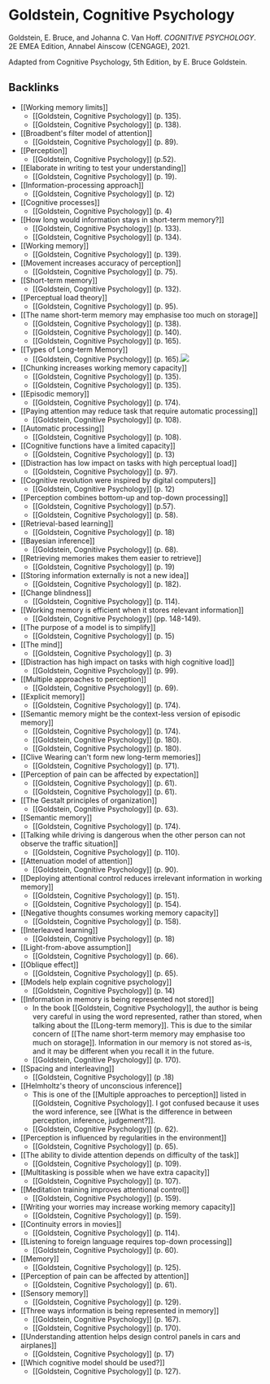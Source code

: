 # Goldstein, Cognitive Psychology
Goldstein, E. Bruce, and Johanna C. Van Hoff. *COGNITIVE PSYCHOLOGY*. 2E EMEA Edition, Annabel Ainscow (CENGAGE), 2021.

Adapted from Cognitive Psychology, 5th Edition, by E. Bruce Goldstein.

## Backlinks
* [[Working memory limits]]
	* [[Goldstein, Cognitive Psychology]] (p. 135).
	* [[Goldstein, Cognitive Psychology]]  (p. 138).
* [[Broadbent's filter model of attention]]
	* [[Goldstein, Cognitive Psychology]] (p. 89).
* [[Perception]]
	* [[Goldstein, Cognitive Psychology]] (p.52).
* [[Elaborate in writing to test your understanding]]
	* [[Goldstein, Cognitive Psychology]] (p. 19).
* [[Information-processing approach]]
	* [[Goldstein, Cognitive Psychology]] (p. 12)
* [[Cognitive processes]]
	* [[Goldstein, Cognitive Psychology]] (p. 4)
* [[How long would information stays in short-term memory?]]
	* [[Goldstein, Cognitive Psychology]] (p. 133).
	* [[Goldstein, Cognitive Psychology]] (p. 134).
* [[Working memory]]
	* [[Goldstein, Cognitive Psychology]] (p. 139).
* [[Movement increases accuracy of perception]]
	* [[Goldstein, Cognitive Psychology]] (p. 75).
* [[Short-term memory]]
	* [[Goldstein, Cognitive Psychology]] (p. 132).
* [[Perceptual load theory]]
	* [[Goldstein, Cognitive Psychology]] (p. 95).
* [[The name short-term memory may emphasise too much on storage]]
	* [[Goldstein, Cognitive Psychology]] (p. 138).
	* [[Goldstein, Cognitive Psychology]] (p. 140).
	* [[Goldstein, Cognitive Psychology]] (p. 165).
* [[Types of Long-term Memory]]
	* [[Goldstein, Cognitive Psychology]] (p. 165).![](ltm.jpg)
* [[Chunking increases working memory capacity]]
	* [[Goldstein, Cognitive Psychology]] (p. 135).
	* [[Goldstein, Cognitive Psychology]] (p. 135).
* [[Episodic memory]]
	* [[Goldstein, Cognitive Psychology]] (p. 174).
* [[Paying attention may reduce task that require automatic processing]]
	* [[Goldstein, Cognitive Psychology]] (p. 108).
* [[Automatic processing]]
	* [[Goldstein, Cognitive Psychology]] (p. 108).
* [[Cognitive functions have a limited capacity]]
	* [[Goldstein, Cognitive Psychology]] (p. 13)
* [[Distraction has low impact on tasks with high perceptual load]]
	* [[Goldstein, Cognitive Psychology]] (p. 97).
* [[Cognitive revolution were inspired by digital computers]]
	* [[Goldstein, Cognitive Psychology]] (p. 12)
* [[Perception combines bottom-up and top-down processing]]
	* [[Goldstein, Cognitive Psychology]]  (p.57).
	* [[Goldstein, Cognitive Psychology]] (p. 58).
* [[Retrieval-based learning]]
	* [[Goldstein, Cognitive Psychology]] (p. 18)
* [[Bayesian inference]]
	* [[Goldstein, Cognitive Psychology]] (p. 68).
* [[Retrieving memories makes them easier to retrieve]]
	* [[Goldstein, Cognitive Psychology]] (p. 19)
* [[Storing information externally is not a new idea]]
	* [[Goldstein, Cognitive Psychology]] (p. 182).
* [[Change blindness]]
	* [[Goldstein, Cognitive Psychology]] (p. 114).
* [[Working memory is efficient when it stores relevant information]]
	* [[Goldstein, Cognitive Psychology]] (pp. 148-149).
* [[The purpose of a model is to simplify]]
	* [[Goldstein, Cognitive Psychology]] (p. 15)
* [[The mind]]
	* [[Goldstein, Cognitive Psychology]] (p. 3)
* [[Distraction has high impact on tasks with high cognitive load]]
	* [[Goldstein, Cognitive Psychology]] (p. 99).
* [[Multiple approaches to perception]]
	* [[Goldstein, Cognitive Psychology]] (p. 69).
* [[Explicit memory]]
	* [[Goldstein, Cognitive Psychology]] (p. 174).
* [[Semantic memory might be the context-less version of episodic memory]]
	* [[Goldstein, Cognitive Psychology]] (p. 174).
	* [[Goldstein, Cognitive Psychology]] (p. 180).
	* [[Goldstein, Cognitive Psychology]] (p. 180).
* [[Clive Wearing can't form new long-term memories]]
	* [[Goldstein, Cognitive Psychology]] (p. 171).
* [[Perception of pain can be affected by expectation]]
	* [[Goldstein, Cognitive Psychology]] (p. 61).
	* [[Goldstein, Cognitive Psychology]] (p. 61).
* [[The Gestalt principles of organization]]
	* [[Goldstein, Cognitive Psychology]] (p. 63).
* [[Semantic memory]]
	* [[Goldstein, Cognitive Psychology]] (p. 174).
* [[Talking while driving is dangerous when the other person can not observe the traffic situation]]
	* [[Goldstein, Cognitive Psychology]] (p. 110).
* [[Attenuation model of attention]]
	* [[Goldstein, Cognitive Psychology]] (p. 90).
* [[Deploying attentional control reduces irrelevant information in working memory]]
	* [[Goldstein, Cognitive Psychology]] (p. 151).
	* [[Goldstein, Cognitive Psychology]] (p. 154).
* [[Negative thoughts consumes working memory capacity]]
	* [[Goldstein, Cognitive Psychology]] (p. 158).
* [[Interleaved learning]]
	* [[Goldstein, Cognitive Psychology]] (p. 18)
* [[Light-from-above assumption]]
	* [[Goldstein, Cognitive Psychology]] (p. 66).
* [[Oblique effect]]
	* [[Goldstein, Cognitive Psychology]] (p. 65).
* [[Models help explain cognitive psychology]]
	* [[Goldstein, Cognitive Psychology]] (p. 14)
* [[Information in memory is being represented not stored]]
	* In the book [[Goldstein, Cognitive Psychology]], the author is being very careful in using the word represented, rather than stored, when talking about the [[Long-term memory]]. This is due to the similar concern of [[The name short-term memory may emphasise too much on storage]]. Information in our memory is not stored as-is, and it may be different when you recall it in the future.
	* [[Goldstein, Cognitive Psychology]] (p. 170).
* [[Spacing and interleaving]]
	* [[Goldstein, Cognitive Psychology]] (p .18)
* [[Helmholtz's theory of unconscious inference]]
	* This is one of the [[Multiple approaches to perception]] listed in [[Goldstein, Cognitive Psychology]]. I got confused because it uses the word inference, see [[What is the difference in between perception, inference, judgement?]].
	* [[Goldstein, Cognitive Psychology]] (p. 62).
* [[Perception is influenced by regularities in the environment]]
	* [[Goldstein, Cognitive Psychology]] (p. 65).
* [[The ability to divide attention depends on difficulty of the task]]
	* [[Goldstein, Cognitive Psychology]] (p. 109).
* [[Multitasking is possible when we have extra capacity]]
	* [[Goldstein, Cognitive Psychology]] (p. 107).
* [[Meditation training improves attentional control]]
	* [[Goldstein, Cognitive Psychology]] (p. 159).
* [[Writing your worries may increase working memory capacity]]
	* [[Goldstein, Cognitive Psychology]] (p. 159).
* [[Continuity errors in movies]]
	* [[Goldstein, Cognitive Psychology]] (p. 114).
* [[Listening to foreign language requires top-down processing]]
	* [[Goldstein, Cognitive Psychology]] (p. 60).
* [[Memory]]
	* [[Goldstein, Cognitive Psychology]] (p. 125).
* [[Perception of pain can be affected by attention]]
	* [[Goldstein, Cognitive Psychology]] (p. 61).
* [[Sensory memory]]
	* [[Goldstein, Cognitive Psychology]] (p. 129).
* [[Three ways information is being represented in memory]]
	* [[Goldstein, Cognitive Psychology]] (p. 167).
	* [[Goldstein, Cognitive Psychology]] (p. 170).
* [[Understanding attention helps design control panels in cars and airplanes]]
	* [[Goldstein, Cognitive Psychology]] (p. 17)
* [[Which cognitive model should be used?]]
	* [[Goldstein, Cognitive Psychology]] (p. 127).

<!-- #evergreen #literature #^inbox/book -->

<!-- {BearID:F5B19D3E-91F4-49C8-A21B-2A3B30E8F2DF-1581-00000068458FC7DD} -->
